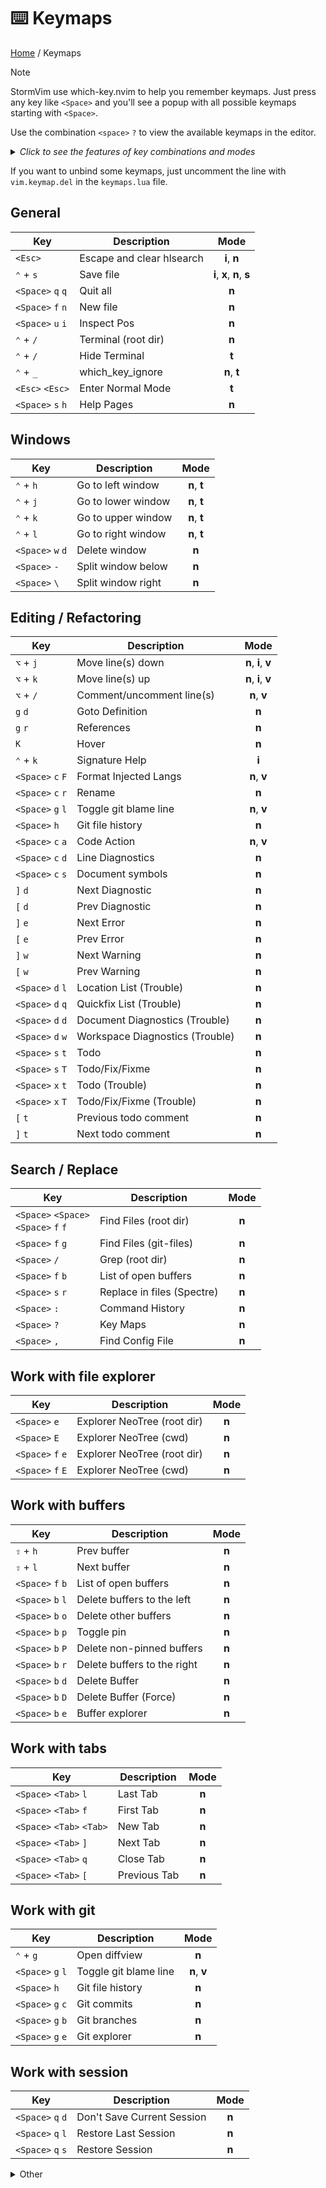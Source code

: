 # ⌨️  Keymaps

[Home](readme.md) / Keymaps

> [!NOTE]
> StormVim use which-key.nvim to help you remember keymaps. Just press any key like `<Space>` and you'll see a popup with all possible keymaps starting with `<Space>`.

Use the combination `<space>` `?` to view the available keymaps in the editor.

<details>
  <summary><i>Click to see the features of key combinations and modes</i></summary>

  | Combination | Example | Description |
  | --- | --- | --- |
  | `<key>` + `<key>` | `⌃` + `g` | press the `Ctrl` key and the `g` key without releasing `Ctrl` |
  | `<key>` `<key>` | `<Space>` `h` | press these keys one after the other, releasing the previous one |
  
  | Shortcut | Keyboard key | | Short-Name | Mode name |
  | --- | --- | --- | :---: | --- |
  | `⌥` | Option | | `c` | Command-line editing |
  | `⌃` | Control | | `i` | Insert |
  | `⇧` | Shift | | `n` | Normal |
  | `<Tab>` | Tab | | `o` | Operator-pending |
  | `<Space>` | Space | | `s` | Select |
  | `<Esc>` | Escape | | `t` | Terminal |
  | `<Enter>` | Enter | | `v` | Visual |
  | `<BS>` | Backspace/delete | | `x` | Replace |

</details>

If you want to unbind some keymaps, just uncomment the line with `vim.keymap.del` in the `keymaps.lua` file.

## General

| Key | Description | Mode |
| --- | ----------- | :----: |
| `<Esc>` | Escape and clear hlsearch | **i**, **n** |
| `⌃` + `s` | Save file | **i**, **x**, **n**, **s** |
| `<Space>` `q` `q` | Quit all | **n** |
| `<Space>` `f` `n` | New file | **n** |
| `<Space>` `u` `i` | Inspect Pos | **n** |
| `⌃` + `/` | Terminal (root dir) | **n** |
| `⌃` + `/` | Hide Terminal | **t** |
| `⌃` + `_` | which_key_ignore | **n**, **t** |
| `<Esc>` `<Esc>` | Enter Normal Mode | **t** |
| `<Space>` `s` `h` | Help Pages | **n** |

## Windows

| Key | Description | Mode |
| --- | ----------- | :----: |
| `⌃` + `h` | Go to left window | **n**, **t** |
| `⌃` + `j` | Go to lower window | **n**, **t** |
| `⌃` + `k` | Go to upper window | **n**, **t** |
| `⌃` + `l` | Go to right window | **n**, **t** |
| `<Space>` `w` `d` | Delete window | **n** |
| `<Space>` `-` | Split window below | **n** |
| `<Space>` `\` | Split window right | **n** |

## Editing / Refactoring

| Key | Description | Mode |
| --- | ----------- | :----: |
| `⌥` + `j` | Move line(s) down | **n**, **i**, **v** |
| `⌥` + `k` | Move line(s) up | **n**, **i**, **v** |
| `⌥` + `/` | Comment/uncomment line(s) | **n**, **v** |
| `g` `d` | Goto Definition | **n** |
| `g` `r` | References | **n** |
| `K` | Hover | **n** |
| `⌃` + `k` | Signature Help | **i** |
| `<Space>` `c` `F` | Format Injected Langs | **n**, **v** |
| `<Space>` `c` `r` | Rename | **n** |
| `<Space>` `g` `l` | Toggle git blame line | **n**, **v** |
| `<Space>` `h` | Git file history | **n** |
| `<Space>` `c` `a` | Code Action | **n**, **v** |
| `<Space>` `c` `d` | Line Diagnostics | **n** |
| `<Space>` `c` `s` | Document symbols | **n** |
| `]` `d` | Next Diagnostic | **n** |
| `[` `d` | Prev Diagnostic | **n** |
| `]` `e` | Next Error | **n** |
| `[` `e` | Prev Error | **n** |
| `]` `w` | Next Warning | **n** |
| `[` `w` | Prev Warning | **n** |
| `<Space>` `d` `l` | Location List (Trouble) | **n** |
| `<Space>` `d` `q` | Quickfix List (Trouble) | **n** |
| `<Space>` `d` `d` | Document Diagnostics (Trouble) | **n** |
| `<Space>` `d` `w` | Workspace Diagnostics (Trouble) | **n** |
| `<Space>` `s` `t` | Todo | **n** |
| `<Space>` `s` `T` | Todo/Fix/Fixme | **n** |
| `<Space>` `x` `t` | Todo (Trouble) | **n** |
| `<Space>` `x` `T` | Todo/Fix/Fixme (Trouble) | **n** |
| `[` `t` | Previous todo comment | **n** |
| `]` `t` | Next todo comment | **n** |

## Search / Replace

| Key | Description | Mode |
| --- | ----------- | :----: |
| `<Space>` `<Space>` <br/>  `<Space>` `f` `f` | Find Files (root dir) | **n** |
| `<Space>` `f` `g` | Find Files (git-files) | **n** |
| `<Space>` `/` | Grep (root dir) | **n** |
| `<Space>` `f` `b` | List of open buffers | **n** |
| `<Space>` `s` `r` | Replace in files (Spectre) | **n** |
| `<Space>` `:` | Command History | **n** |
| `<Space>` `?` | Key Maps | **n** |
| `<Space>` `,` | Find Config File | **n** |

## Work with file explorer

| Key | Description | Mode |
| --- | --- | :---: |
| `<Space>` `e` | Explorer NeoTree (root dir) | **n** |
| `<Space>` `E` | Explorer NeoTree (cwd) | **n** |
| `<Space>` `f` `e` | Explorer NeoTree (root dir) | **n** |
| `<Space>` `f` `E` | Explorer NeoTree (cwd) | **n** |

## Work with buffers

| Key | Description | Mode |
| --- | ----------- | :----: |
| `⇧` + `h` | Prev buffer | **n** |
| `⇧` + `l` | Next buffer | **n** |
| `<Space>` `f` `b` | List of open buffers | **n** |
| `<Space>` `b` `l` | Delete buffers to the left | **n** |
| `<Space>` `b` `o` | Delete other buffers | **n** |
| `<Space>` `b` `p` | Toggle pin | **n** |
| `<Space>` `b` `P` | Delete non-pinned buffers | **n** |
| `<Space>` `b` `r` | Delete buffers to the right | **n** |
| `<Space>` `b` `d` | Delete Buffer | **n** |
| `<Space>` `b` `D` | Delete Buffer (Force) | **n** |
| `<Space>` `b` `e` | Buffer explorer | **n** |

## Work with tabs

| Key | Description | Mode |
| --- | ----------- | :----: |
| `<Space>` `<Tab>` `l` | Last Tab | **n** |
| `<Space>` `<Tab>` `f` | First Tab | **n** |
| `<Space>` `<Tab>` `<Tab>` | New Tab | **n** |
| `<Space>` `<Tab>` `]` | Next Tab | **n** |
| `<Space>` `<Tab>` `q` | Close Tab | **n** |
| `<Space>` `<Tab>` `[` | Previous Tab | **n** |

## Work with git

| Key | Description | Mode |
| --- | --- | :---: |
| `⌃` + `g` | Open diffview | **n** |
| `<Space>` `g` `l` | Toggle git blame line | **n**, **v** |
| `<Space>` `h` | Git file history | **n** |
| `<Space>` `g` `c` | Git commits | **n** |
| `<Space>` `g` `b` | Git branches | **n** |
| `<Space>` `g` `e` | Git explorer | **n** |

## Work with session

| Key | Description | Mode |
| --- | --- | :---: |
| `<Space>` `q` `d` | Don't Save Current Session | **n** |
| `<Space>` `q` `l` | Restore Last Session | **n** |
| `<Space>` `q` `s` | Restore Session | **n** |

<details>
  <summary>Other</summary>

  ### [mason.nvim](https://github.com/williamboman/mason.nvim.git)

  | Key | Description | Mode |
  | --- | --- | :---: |
  | `<Space>` `c` `m` | Mason | **n** |

  ### [mini.surround](https://github.com/echasnovski/mini.surround.git)

  | Key | Description | Mode |
  | --- | --- | :---: |
  | `g` `s` `a` | Add surrounding | **n**, **v** |
  | `g` `s` `d` | Delete surrounding | **n** |
  | `g` `s` `f` | Find right surrounding | **n** |
  | `g` `s` `F` | Find left surrounding | **n** |
  | `g` `s` `h` | Highlight surrounding | **n** |
  | `g` `s` `n` | Update `MiniSurround.config.n_lines` | **n** |
  | `g` `s` `r` | Replace surrounding | **n** |

  ### [noice.nvim](https://github.com/folke/noice.nvim.git)

  | Key | Description | Mode |
  | --- | --- | :---: |
  | `⌃` + `b` | Scroll backward | **n**, **i**, **s** |
  | `⌃` + `f` | Scroll forward | **n**, **i**, **s** |
  | `<Space>` `s` `n` `a` | Noice All | **n** |
  | `<Space>` `s` `n` `d` | Dismiss All | **n** |
  | `<Space>` `s` `n` `h` | Noice History | **n** |
  | `<Space>` `s` `n` `l` | Noice Last Message | **n** |
  | `⇧` + `<Enter>` | Redirect Cmdline | **c** |

  ### [nvim-notify](https://github.com/rcarriga/nvim-notify.git)

  | Key | Description | Mode |
  | --- | --- | :---: |
  | `<Space>` `u` `n` | Dismiss all Notifications | **n** |

  ### [nvim-treesitter](https://github.com/nvim-treesitter/nvim-treesitter.git)

  | Key | Description | Mode |
  | --- | --- | :---: |
  | `<BS>` | Decrement selection | **x** |
  | `⌃` + `<Space>` | Increment selection | **n** |

  ### [nvim-treesitter-context](https://github.com/nvim-treesitter/nvim-treesitter-context.git)

  | Key | Description | Mode |
  | --- | --- | :---: |
  | `<Space>` `u` `t` | Toggle Treesitter Context | **n** |

</details>
